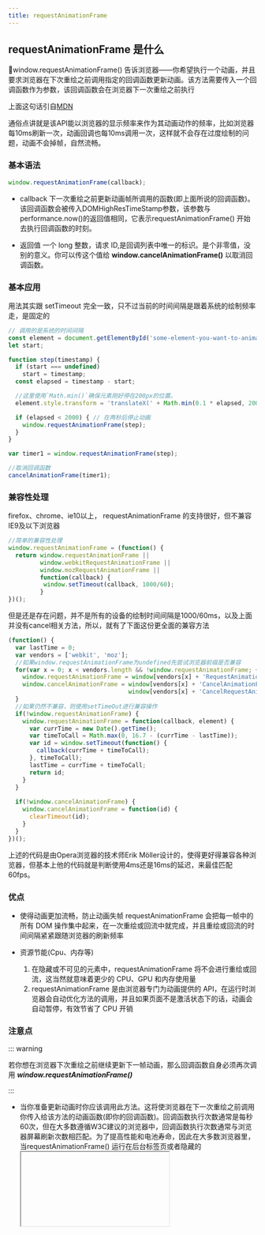 ```yaml
---
title: requestAnimationFrame
---
```



## requestAnimationFrame 是什么

window.requestAnimationFrame() 告诉浏览器——你希望执行一个动画，并且要求浏览器在下次重绘之前调用指定的回调函数更新动画。该方法需要传入一个回调函数作为参数，该回调函数会在浏览器下一次重绘之前执行

上面这句话引自[MDN](https://developer.mozilla.org/zh-CN/docs/Web/API/Window/requestAnimationFrame)

通俗点讲就是该API能以浏览器的显示频率来作为其动画动作的频率，比如浏览器每10ms刷新一次，动画回调也每10ms调用一次，这样就不会存在过度绘制的问题，动画不会掉帧，自然流畅。

### 基本语法

```js
window.requestAnimationFrame(callback);
```

- callback
下一次重绘之前更新动画帧所调用的函数(即上面所说的回调函数)。该回调函数会被传入DOMHighResTimeStamp参数，该参数与performance.now()的返回值相同，它表示requestAnimationFrame() 开始去执行回调函数的时刻。

- 返回值
一个 long 整数，请求 ID,是回调列表中唯一的标识。是个非零值，没别的意义。你可以传这个值给 **window.cancelAnimationFrame()** 以取消回调函数。

### 基本应用

用法其实跟 setTimeout 完全一致，只不过当前的时间间隔是跟着系统的绘制频率走，是固定的

```js
// 调用的是系统的时间间隔
const element = document.getElementById('some-element-you-want-to-animate');
let start;

function step(timestamp) {
  if (start === undefined)
    start = timestamp;
  const elapsed = timestamp - start;

  //这里使用`Math.min()`确保元素刚好停在200px的位置。
  element.style.transform = 'translateX(' + Math.min(0.1 * elapsed, 200) + 'px)';

  if (elapsed < 2000) { // 在两秒后停止动画
    window.requestAnimationFrame(step);
  }
}

var timer1 = window.requestAnimationFrame(step);

//取消回调函数
cancelAnimationFrame(timer1);

```

### 兼容性处理

firefox、chrome、ie10以上， requestAnimationFrame 的支持很好，但不兼容 IE9及以下浏览器

```js
//简单的兼容性处理
window.requestAnimationFrame = (function() {
  return window.requestAnimationFrame ||
         window.webkitRequestAnimationFrame ||
         window.mozRequestAnimationFrame ||
         function(callback) {
          window.setTimeout(callback, 1000/60);
         }
})();
```

但是还是存在问题，并不是所有的设备的绘制时间间隔是1000/60ms，以及上面并没有cancel相关方法，所以，就有了下面这份更全面的兼容方法

```js
(function() {
  var lastTime = 0;
  var vendors = ['webkit', 'moz'];
  //如果window.requestAnimationFrame为undefined先尝试浏览器前缀是否兼容
  for(var x = 0; x < vendors.length && !window.requestAnimationFrame; ++x) {
    window.requestAnimationFrame = window[vendors[x] + 'RequestAnimationFrame'];
    window.cancelAnimationFrame = window[vendors[x] + 'CancelAnimationFrame'] ||//webkit中此取消方法的名字变了
                                  window[vendors[x] + 'CancelRequestAnimationFrame'];
  }
  //如果仍然不兼容，则使用setTimeOut进行兼容操作
  if(!window.requestAnimationFrame) {
    window.requestAnimationFrame = function(callback, element) {
      var currTime = new Date().getTime();
      var timeToCall = Math.max(0, 16.7 - (currTime - lastTime));
      var id = window.setTimeout(function() {
        callback(currTime + timeToCall);
      }, timeToCall);
      lastTime = currTime + timeToCall;
      return id; 
    }
  }
 
  if(!window.cancelAnimationFrame) {
    window.cancelAnimationFrame = function(id) {
      clearTimeout(id);
    }
  }
})();
```

上述的代码是由Opera浏览器的技术师Erik Möller设计的，使得更好得兼容各种浏览器，但基本上他的代码就是判断使用4ms还是16ms的延迟，来最佳匹配60fps。

### 优点

- 使得动画更加流畅，防止动画失帧
requestAnimationFrame 会把每一帧中的所有 DOM 操作集中起来，在一次重绘或回流中就完成，并且重绘或回流的时间间隔紧紧跟随浏览器的刷新频率

- 资源节能(Cpu、内存等)
    1. 在隐藏或不可见的元素中，requestAnimationFrame 将不会进行重绘或回流，这当然就意味着更少的 CPU、GPU 和内存使用量
    2. requestAnimationFrame 是由浏览器专门为动画提供的 API，在运行时浏览器会自动优化方法的调用，并且如果页面不是激活状态下的话，动画会自动暂停，有效节省了 CPU 开销

### 注意点

::: warning

若你想在浏览器下次重绘之前继续更新下一帧动画，那么回调函数自身必须再次调用 ***window.requestAnimationFrame()***

:::

- 当你准备更新动画时你应该调用此方法。这将使浏览器在下一次重绘之前调用你传入给该方法的动画函数(即你的回调函数)。回调函数执行次数通常是每秒60次，但在大多数遵循W3C建议的浏览器中，回调函数执行次数通常与浏览器屏幕刷新次数相匹配。为了提高性能和电池寿命，因此在大多数浏览器里，当requestAnimationFrame() 运行在后台标签页或者隐藏的<iframe> 里时，requestAnimationFrame() 会被暂停调用以提升性能和电池寿命。

- 回调函数会被传入DOMHighResTimeStamp参数，DOMHighResTimeStamp指示当前被 requestAnimationFrame() 排序的回调函数被触发的时间。在同一个帧中的多个回调函数，它们每一个都会接受到一个相同的时间戳，即使在计算上一个回调函数的工作负载期间已经消耗了一些时间。该时间戳是一个十进制数，单位毫秒，最小精度为1ms(1000μs)。

## requestAnimationFrame 和setInterval、setTimeout的联系

- 因为 setTimeout 和 setInterval 是异步 api，必须需要等同步任务执行，还需要等待微任务完成以后，然后才会去执行当前这个回调函数。

- 这里会存在一个问题，没有办法去精准地把时间定位到，哪怕你写成 16，它也没有办法，让时间精准定位到 16。时间间隔没有办法保证。

- 与 setTimeout 相比，requestAnimationFrame 最大的优势是 由系统来决定回调函数的执行时机。
如果系统绘制率是 60Hz，那么回调函数就每16.7ms 被执行一次，如果绘制频率是75Hz，那么这个间隔时间就变成了 1000/75=13.3ms，也就是说它的时间间隔，是跟着系统的绘制频率走。

### 性能对比

- 写个例子看下各种实现的性能指标情况
![](https://p9-juejin.byteimg.com/tos-cn-i-k3u1fbpfcp/95c68e60c9dc4db8b810572156622044~tplv-k3u1fbpfcp-watermark.awebp)

```html
<div id="test" style="width: 0px; height: 12px; line-height: 12px; margin-bottom: 5px; background: rgb(185, 236, 243);"></div>
当前进度：<span id="progress">0%</span>
<button id="btn">开启</button>
<script>
const btn = document.getElementById('btn');
//使用 requestAnimationFrame 实现
btn.onclick = function() {
  var timer = requestAnimationFrame(function fn() {
    if (parseInt(test.style.width) < 300) {
      test.style.width = parseInt(test.style.width) + 3 + 'px';
      progress.innerHTML = parseInt(test.style.width) / 3 + '%';
      timer = requestAnimationFrame(fn);
    } else {
      cancelAnimationFrame(timer);
    }
  });
}
//使用 setInterval 实现
// btn.onclick = function() {
//   var timer = setInterval(function () {
//     if (parseInt(test.style.width) < 300) {
//       test.style.width = parseInt(test.style.width) + 3 + 'px';
//       progress.innerHTML = parseInt(test.style.width) / 3 + '%';
//     } else {
//       clearInterval(timer);
//     }
//   }, 17);
// }

//使用 setTimeout 实现
//btn.onclick = function() {
//     var timer = setTimeout(function fn() {
//     if (parseInt(test.style.width) < 300) {
//       test.style.width = parseInt(test.style.width) + 3 + 'px';
//       progress.innerHTML = parseInt(test.style.width) / 3 + '%';
//       timer = setTimeout(fn, 17);
//     } else {
//       clearTimeout(timer);
//     }
//   }, 17);
// }
</script>
```

- 使用setTimeout和setInterval的帧率

![image.png](https://p9-juejin.byteimg.com/tos-cn-i-k3u1fbpfcp/39b3d155060c442b82438995f9d8b417~tplv-k3u1fbpfcp-watermark.image?)

- 使用requestAnimationFrame的帧率

![image.png](https://p6-juejin.byteimg.com/tos-cn-i-k3u1fbpfcp/f51602dee232437ba3b63df528544d0d~tplv-k3u1fbpfcp-watermark.image?)

## 深入requestAnimationFrame 与 Event Loop

Event Loop（事件循环）是用来协调事件、用户交互、脚本、渲染、网络的一种浏览器内部机制。

- Event Loop 在浏览器内也分几种：
    - window event loop
    - worker event loop
    - worklet event loop

我们这里主要讨论的是 window event loop。也就是浏览器一个渲染进程内主线程所控制的 Event Loop。

### Event Loop的基本处理过程

1. 在所选 task queue (taskQueue)中约定必须包含一个可运行任务。如果没有此类 task queue，则跳转至下面 microtasks 步骤。
2. 让 taskQueue 中最老的 task (oldestTask) 变成第一个可执行任务，然后从 taskQueue 中删掉它。
3. 将上面 oldestTask 设置为 event loop 中正在运行的 task。
4. 执行 oldestTask。
5. 将 event loop 中正在运行的 task 设置为 null。
6. 执行 microtasks 检查点（也就是执行 microtasks 队列中的任务）。
7. 设置 hasARenderingOpportunity 为 false。
8. 更新渲染。
9. 如果当前是 window event loop 且 task queues 里没有 task 且 microtask queue 是空的，同时渲染时机变量 hasARenderingOpportunity 为 false ，去执行 idle period（requestIdleCallback）。
10. 返回到第一步。

大体上来说，event loop 就是不停地找 task queues 里是否有可执行的 task ，如果存在即将其推入到 call stack （执行栈）里执行，并且在合适的时机更新渲染。

下图3（源）是 event loop 在浏览器主线程上运行的一个清晰的流程：

![](https://p3-juejin.byteimg.com/tos-cn-i-k3u1fbpfcp/ca5ec835c88b4f89b06e0302bfe98a7b~tplv-k3u1fbpfcp-watermark.awebp)

在上面规范的说明中，渲染的流程是在执行 microtasks 队列之后，更进一步，再来看看渲染的处理过程。

### 更新渲染过程

1. 遍历当前浏览上下文中所有的 document ，必须按在列表中找到的顺序处理每个 document 。
2. 渲染时机（Rendering opportunities）：如果当前浏览上下文中没有到渲染时机则将所有 docs 删除，取消渲染（此处是 否存在渲染时机由浏览器自行判断，根据硬件刷新率限制、页面性能或页面是否在后台等因素）。
3. 如果当前文档不为空，设置 hasARenderingOpportunity 为 true 。
4. 不必要的渲染（Unnecessary rendering）：如果浏览器认为更新文档的浏览上下文的呈现不会产生可见效果且文档的 animation frame callbacks 是空的，则取消渲染。（终于看见 requestAnimationFrame 的身影了
5. 从 docs 中删除浏览器认为出于其他原因最好跳过更新渲染的文档。
6. 如果文档的浏览上下文是顶级浏览上下文，则刷新该文档的自动对焦候选对象。
7. 处理 resize 事件，传入一个 performance.now() 时间戳。
8. 处理 scroll 事件，传入一个 performance.now() 时间戳。
9. 处理媒体查询，传入一个 performance.now() 时间戳。
10. 运行 CSS 动画，传入一个 performance.now() 时间戳。
11. 处理全屏事件，传入一个 performance.now() 时间戳。
12. 执行 requestAnimationFrame 回调，传入一个 performance.now() 时间戳。
13. 执行 intersectionObserver 回调，传入一个 performance.now() 时间戳。
14. 对每个 document 进行绘制。
15. 更新 ui 并呈现。

流程基本如下图所示
![](https://p3-juejin.byteimg.com/tos-cn-i-k3u1fbpfcp/bee8d1d1e9b1437ebd0fa2ce5e5b795e~tplv-k3u1fbpfcp-watermark.awebp)

至此，requestAnimationFrame 的回调时机就清楚了，它会在 style/layout/paint 之前调用。

浏览器渲染有个渲染时机（Rendering opportunity）的问题，也就是浏览器会根据当前的浏览上下文判断是否进行渲染，它会尽量高效，只有必要的时候才进行渲染，如果没有界面的改变，就不会渲染。按照规范里说的一样，因为考虑到硬件的刷新频率限制、页面性能以及页面是否存在后台等等因素，有可能执行完 setTimeout 这个 task 之后，发现还没到渲染时机，所以 setTimeout 回调了几次之后才进行渲染

## requestAnimationFrame的应用场景

- 大数据渲染

在大数据渲染过程中，比如表格的渲染，如果不进行一些性能策略处理，就会出现 UI 冻结现象，用户体验极差。有个场景，将后台返回的十万条记录插入到表格中，如果一次性在循环中生成 DOM 元素，会导致页面卡顿5s左右。这时候我们就可以用 **requestAnimationFrame** 进行分步渲染，确定最好的时间间隔，使得页面加载过程中很流畅。

```js
var total = 100000;
var size = 100;
var count = total / size;
var done = 0;
var ul = document.getElementById('list');

function addItems() {
    var li = null;
    var fg = document.createDocumentFragment();

    for (var i = 0; i < size; i++) {
        li = document.createElement('li');
        li.innerText = 'item ' + (done * size + i);
        fg.appendChild(li);
    }

    ul.appendChild(fg);
    done++;

    if (done < count) {
        requestAnimationFrame(addItems);
    }
};
requestAnimationFrame(addItems);
```

- 实现动画

css3实现使得性能和流畅度都得到了很大的提升，但同时局限性也挺大比如不是所有的属性都能参与动画，动画过程不能完全控制，动画缓动效果太小等等。

刚好相反的是setTimeout和setInterval能达成更多的可控性质的自有帧动画，但是由于刷新时间和定时器时间不同会出现掉帧现象，定时器时间设的越短掉帧时间越严重，而且性能牺牲很严重

然而 **requestAnimationFrame** 的出现让我们有了除了这两种我们常用的方案之外的另一种更优的选择


## 屏幕绘制频率知识

即图像在屏幕上更新的速度，也即屏幕上的图像每秒钟出现的次数，它的单位是赫兹(Hz)。 对于一般笔记本电脑，这个频率大概是60Hz， 可以在桌面上 右键 > 屏幕分辨率 > 高级设置 > 监视器 中查看和设置。这个值的设定受屏幕分辨率、屏幕尺寸和显卡的影响，原则上设置成让眼睛看着舒适的值都行。

市面上常见的显示器有两种，即 CRT和 LCD， CRT 是一种使用阴极射线管（Cathode Ray Tube）的显示器，LCD 就是我们常说的液晶显示器（ Liquid Crystal Display）。
CRT 是一种使用阴极射线管的显示器，屏幕上的图形图像是由一个个因电子束击打而发光的荧光点组成，由于显像管内荧光粉受到电子束击打后发光的时间很短，所以电子束必须不断击打荧光粉使其持续发光。电子束每秒击打荧光粉的次数就是屏幕绘制频率。

而对于 LCD 来说，则不存在绘制频率的问题，因为 LCD 中每个像素都在持续不断地发光，直到不发光的电压改变并被送到控制器中，所以 LCD 不会有电子束击打荧光粉而引起的闪烁现象。

因此，当你对着电脑屏幕什么也不做的情况下，显示器也会以每秒60次的频率正在不断的更新屏幕上的图像。为什么你感觉不到这个变化？ 那是因为人的眼睛有视觉停留效应，即前一副画面留在大脑的印象还没消失，紧接着后一副画面就跟上来了，这中间只间隔了16.7ms(1000/60≈16.7)， 所以会让你误以为屏幕上的图像是静止不动的。而屏幕给你的这种感觉是对的，试想一下，如果刷新频率变成1次/秒，屏幕上的图像就会出现严重的闪烁，这样就很容易引起眼睛疲劳、酸痛和头晕目眩等症状。

- CSS 动画原理

根据上面的原理我们知道，你眼前所看到图像正在以每秒 60 次的频率绘制，由于频率很高，所以你感觉不到它在绘制。而 动画本质就是要让人眼看到图像被绘制而引起变化的视觉效果，这个变化要以连贯的、平滑的方式进行过渡。 那怎么样才能做到这种效果呢?

60Hz 的屏幕每 16.7ms 绘制一次，如果在屏幕每次绘制前，将元素的位置向左移动一个像素，即1px，这样一来，屏幕每次绘制出来的图像位置都比前一个要差1px，你就会看到图像在移动；而由于人眼的视觉停留效应，当前位置的图像停留在大脑的印象还没消失，紧接着图像又被移到了下一个位置，这样你所看到的效果就是，图像在流畅的移动。这就是视觉效果上形成的动画。

作者建立了一个全栈大前端交流群，喜欢讨论热点技术，入群请加微信：mokinzhao

- 前端技术汇总: [全栈大前端专栏](https://link.juejin.cn/?target=http%3A%2F%2Fwww.ffbig.cn%2F "http://www.ffbig.cn/")

## 参考

[requestAnimationFrame理解与实践](https://newbyvector.github.io/2018/05/01/2015-05-01/)

[requestAnimationFrame 执行机制探索](https://juejin.cn/post/7029252274299879454)
